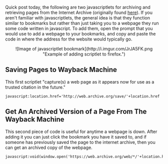 <!-- 
.. title: Javascriptlets for Wayback Machine
.. slug: javascriptlets-for-wayback-machine
.. date: 2015-11-13 14:44:47 UTC-05:00
.. tags: Productivity, Citing Web Pages, Archiving, Archive.org
.. category: code
.. link: 
.. description: 
.. type: text
-->

Quick post today, the following are two javascriptlets for archiving and retrieving pages from the Internet Archive (originally found [here](https://en.wikipedia.org/wiki/Help:Using_the_Wayback_Machine)). If you aren't familiar with javascriptlets, the general idea is that they function similar to bookmarks but rather than just taking you to a webpage they run some code written in javascript. To add them, open the prompt that you would use to add a webpage to your bookmarks, and copy and paste the code in where the address for the website would typically go.




<center>
![Image of javascriptlet bookmark](http://i.imgur.com/JrJA5FK.png "Example of adding scriptlet to firefox.")
</center>


## Saving Pages to Wayback Machine

This first scriptlet "capture(s) a web page as it appears now for use as a trusted citation in the future."

    javascript:location.href='http://web.archive.org/save/'+location.href

## Get An Archived Version of a Page From The Wayback Machine

This second piece of code is useful for anytime a webpage is down. After adding it you can just click the bookmark you have it saved to, and if someone has previously saved the page to the internet archive, then you can get an archived copy of the webpage. 

    javascript:void(window.open('https://web.archive.org/web/*/'+location.href));
